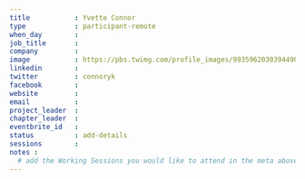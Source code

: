 ```yaml
---
title           : Yvette Connor
type            : participant-remote
when_day        :
job_title       :
company         :
image           : https://pbs.twimg.com/profile_images/993596203039449091/rN709C21_400x400.jpg
linkedin        :
twitter         : connoryk
facebook        :
website         :
email           :
project_leader  :
chapter_leader  :
eventbrite_id   :
status          : add-details
sessions        :
notes :
  # add the Working Sessions you would like to attend in the meta above (use the session's title) e.g. sessions (one per line): -Security Playbooks Diagrams -Hackathon Daily Sessions
---
```




<!-- put more details about participant here -->
